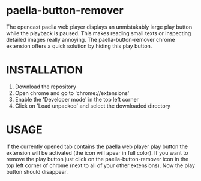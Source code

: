 # paella-button-remover
The opencast paella web player displays an unmistakably large play button while the playback is paused. This makes reading small texts or inspecting detailed images really annoying. The paella-button-remover chrome extension offers a quick solution by hiding this play button.

# INSTALLATION
1. Download the repository
2. Open chrome and go to 'chrome://extensions'
3. Enable the 'Developer mode' in the top left corner
3. Click on 'Load unpacked' and select the downloaded directory

# USAGE
If the currently opened tab contains the paella web player play button the extension will be activated (the icon will apear in full color). If you want to remove the play button just click on the paella-button-remover icon in the top left corner of chrome (next to all of your other extensions). Now the play button should disappear.
